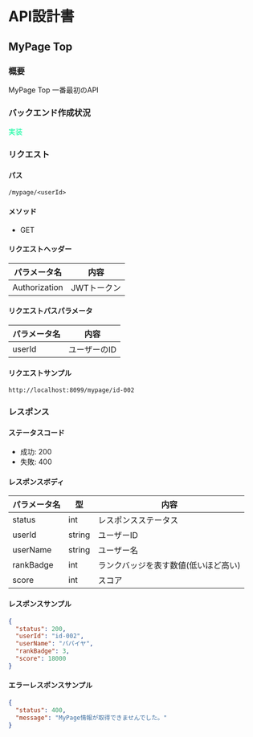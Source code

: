 # API設計書


<!----
未実装：#b22222
実装中：#87cefa
実装：#00fa9a
--->


## MyPage Top


### 概要

MyPage Top 一番最初のAPI

### バックエンド作成状況
<font color="#00fa9a">実装</font>

### リクエスト

#### パス

`/mypage/<userId>`

#### メソッド
- GET
  

#### リクエストヘッダー

| パラメータ名       | 内容      |
|--------------|---------|
| Authorization       | JWTトークン |

#### リクエストパスパラメータ

| パラメータ名 | 内容            |
|--------|---------------|
| userId | ユーザーのID   |



#### リクエストサンプル
`http://localhost:8099/mypage/id-002`


### レスポンス

#### ステータスコード

- 成功: 200
- 失敗: 400


#### レスポンスボディ

| パラメータ名    | 型      | 内容                  |
|-----------|--------|---------------------|
| status    | int    | レスポンスステータス          |
| userId    | string | ユーザーID              |
| userName  | string | ユーザー名               |
| rankBadge | int    | ランクバッジを表す数値(低いほど高い) |
| score     | int    | スコア                 |

#### レスポンスサンプル

```JSON
{
  "status": 200,
  "userId": "id-002",
  "userName": "パパイヤ",
  "rankBadge": 3,
  "score": 18000
}
```

#### エラーレスポンスサンプル
```JSON
{
  "status": 400, 
  "message": "MyPage情報が取得できませんでした。"
}
```






